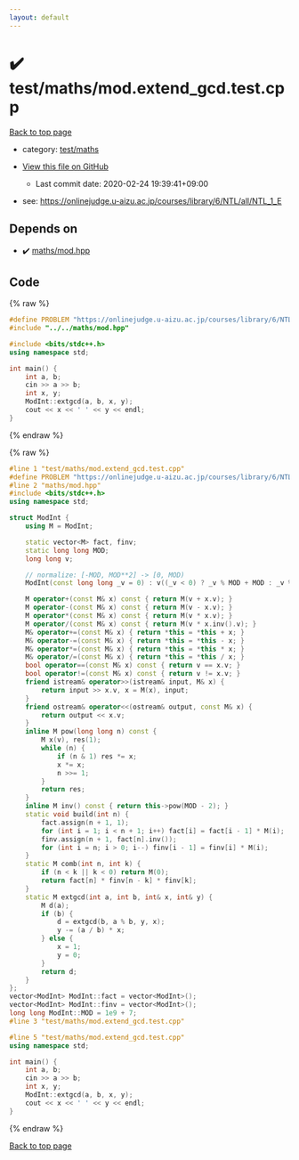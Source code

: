 ```yaml
---
layout: default
---
```


<!-- mathjax config similar to math.stackexchange -->
<script type="text/javascript" async
  src="https://cdnjs.cloudflare.com/ajax/libs/mathjax/2.7.5/MathJax.js?config=TeX-MML-AM_CHTML">
</script>
<script type="text/x-mathjax-config">
  MathJax.Hub.Config({
    TeX: { equationNumbers: { autoNumber: "AMS" }},
    tex2jax: {
      inlineMath: [ ['$','$'] ],
      processEscapes: true
    },
    "HTML-CSS": { matchFontHeight: false },
    displayAlign: "left",
    displayIndent: "2em"
  });
</script>

<script type="text/javascript" src="https://cdnjs.cloudflare.com/ajax/libs/jquery/3.4.1/jquery.min.js"></script>
<script src="https://cdn.jsdelivr.net/npm/jquery-balloon-js@1.1.2/jquery.balloon.min.js" integrity="sha256-ZEYs9VrgAeNuPvs15E39OsyOJaIkXEEt10fzxJ20+2I=" crossorigin="anonymous"></script>
<script type="text/javascript" src="../../../assets/js/copy-button.js"></script>
<link rel="stylesheet" href="../../../assets/css/copy-button.css" />


# :heavy_check_mark: test/maths/mod.extend_gcd.test.cpp

<a href="../../../index.html">Back to top page</a>

* category: <a href="../../../index.html#e0ab85639e314aaeb8f73754540baa5a">test/maths</a>
* <a href="{{ site.github.repository_url }}/blob/master/test/maths/mod.extend_gcd.test.cpp">View this file on GitHub</a>
    - Last commit date: 2020-02-24 19:39:41+09:00


* see: <a href="https://onlinejudge.u-aizu.ac.jp/courses/library/6/NTL/all/NTL_1_E">https://onlinejudge.u-aizu.ac.jp/courses/library/6/NTL/all/NTL_1_E</a>


## Depends on

* :heavy_check_mark: <a href="../../../library/maths/mod.hpp.html">maths/mod.hpp</a>


## Code

<a id="unbundled"></a>
{% raw %}
```cpp
#define PROBLEM "https://onlinejudge.u-aizu.ac.jp/courses/library/6/NTL/all/NTL_1_E"
#include "../../maths/mod.hpp"

#include <bits/stdc++.h>
using namespace std;

int main() {
    int a, b;
    cin >> a >> b;
    int x, y;
    ModInt::extgcd(a, b, x, y);
    cout << x << ' ' << y << endl;
}
```
{% endraw %}

<a id="bundled"></a>
{% raw %}
```cpp
#line 1 "test/maths/mod.extend_gcd.test.cpp"
#define PROBLEM "https://onlinejudge.u-aizu.ac.jp/courses/library/6/NTL/all/NTL_1_E"
#line 2 "maths/mod.hpp"
#include <bits/stdc++.h>
using namespace std;

struct ModInt {
    using M = ModInt;

    static vector<M> fact, finv;
    static long long MOD;
    long long v;

    // normalize: [-MOD, MOD**2] -> [0, MOD)
    ModInt(const long long _v = 0) : v((_v < 0) ? _v % MOD + MOD : _v % MOD) {}

    M operator+(const M& x) const { return M(v + x.v); }
    M operator-(const M& x) const { return M(v - x.v); }
    M operator*(const M& x) const { return M(v * x.v); }
    M operator/(const M& x) const { return M(v * x.inv().v); }
    M& operator+=(const M& x) { return *this = *this + x; }
    M& operator-=(const M& x) { return *this = *this - x; }
    M& operator*=(const M& x) { return *this = *this * x; }
    M& operator/=(const M& x) { return *this = *this / x; }
    bool operator==(const M& x) const { return v == x.v; }
    bool operator!=(const M& x) const { return v != x.v; }
    friend istream& operator>>(istream& input, M& x) {
        return input >> x.v, x = M(x), input;
    }
    friend ostream& operator<<(ostream& output, const M& x) {
        return output << x.v;
    }
    inline M pow(long long n) const {
        M x(v), res(1);
        while (n) {
            if (n & 1) res *= x;
            x *= x;
            n >>= 1;
        }
        return res;
    }
    inline M inv() const { return this->pow(MOD - 2); }
    static void build(int n) {
        fact.assign(n + 1, 1);
        for (int i = 1; i < n + 1; i++) fact[i] = fact[i - 1] * M(i);
        finv.assign(n + 1, fact[n].inv());
        for (int i = n; i > 0; i--) finv[i - 1] = finv[i] * M(i);
    }
    static M comb(int n, int k) {
        if (n < k || k < 0) return M(0);
        return fact[n] * finv[n - k] * finv[k];
    }
    static M extgcd(int a, int b, int& x, int& y) {
        M d(a);
        if (b) {
            d = extgcd(b, a % b, y, x);
            y -= (a / b) * x;
        } else {
            x = 1;
            y = 0;
        }
        return d;
    }
};
vector<ModInt> ModInt::fact = vector<ModInt>();
vector<ModInt> ModInt::finv = vector<ModInt>();
long long ModInt::MOD = 1e9 + 7;
#line 3 "test/maths/mod.extend_gcd.test.cpp"

#line 5 "test/maths/mod.extend_gcd.test.cpp"
using namespace std;

int main() {
    int a, b;
    cin >> a >> b;
    int x, y;
    ModInt::extgcd(a, b, x, y);
    cout << x << ' ' << y << endl;
}

```
{% endraw %}

<a href="../../../index.html">Back to top page</a>

